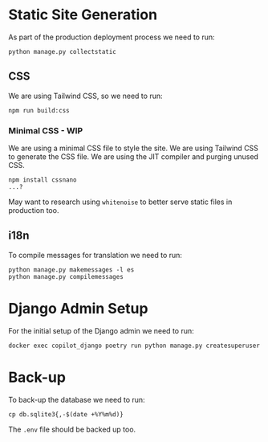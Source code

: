 # Static Site Generation

As part of the production deployment process we need to run:

```shell
python manage.py collectstatic
```

## CSS

We are using Tailwind CSS, so we need to run:

```shell
npm run build:css
```

### Minimal CSS - WIP

We are using a minimal CSS file to style the site. We are using Tailwind CSS to generate the CSS file. We are using the JIT compiler and purging unused CSS.

```shell
npm install cssnano
...?
```

May want to research using `whitenoise` to better serve static files in production too.

## i18n 

To compile messages for translation we need to run:

```shell
python manage.py makemessages -l es
python manage.py compilemessages
```

# Django Admin Setup

For the initial setup of the Django admin we need to run:

```shell
docker exec copilot_django poetry run python manage.py createsuperuser
```

# Back-up

To back-up the database we need to run:

```shell
cp db.sqlite3{,-$(date +%Y%m%d)}
```

The `.env` file should be backed up too.